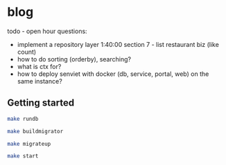# blog

todo - open hour questions:
- implement a repository layer 1:40:00 section 7 - list restaurant biz (like count)
- how to do sorting (orderby), searching?
- what is ctx for?
- how to deploy senviet with docker (db, service, portal, web) on the same instance?

## Getting started
```bash
make rundb
```

```bash
make buildmigrator
```

```bash
make migrateup
```

```bash
make start
```
